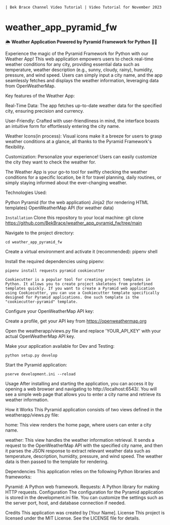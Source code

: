 ``` | Bek Brace Channel Video Tutorial | Video Tutorial for November 2023 ```

# weather_app_pyramid_fw

🌦️ **Weather Application Powered by Pyramid Framework for Python** 🐍🔼

Experience the magic of the Pyramid Framework for Python with our Weather App! This web application empowers users to check real-time weather conditions for any city, providing essential data such as temperature, weather description (e.g., sunny, cloudy, rainy), humidity, pressure, and wind speed. Users can simply input a city name, and the app seamlessly fetches and displays the weather information, leveraging data from OpenWeatherMap.

Key features of the Weather App:

Real-Time Data: The app fetches up-to-date weather data for the specified city, ensuring precision and currency.

User-Friendly: Crafted with user-friendliness in mind, the interface boasts an intuitive form for effortlessly entering the city name.

Weather Icons(in process): Visual icons make it a breeze for users to grasp weather conditions at a glance, all thanks to the Pyramid Framework's flexibility.

Customization: Personalize your experience! Users can easily customize the city they want to check the weather for.

The Weather App is your go-to tool for swiftly checking the weather conditions for a specific location, be it for travel planning, daily routines, or simply staying informed about the ever-changing weather.

Technologies Used:

Python
Pyramid (for the web application)
Jinja2 (for rendering HTML templates)
OpenWeatherMap API (for weather data)


```Installation```
Clone this repository to your local machine:
git clone https://github.com/BekBrace/weather_app_pyramid_fw/tree/main

Navigate to the project directory:
```console
cd weather_app_pyramid_fw
```
Create a virtual environment and activate it (recommended):
pipenv shell

Install the required dependencies using pipenv:
```console
pipenv install requests pyramid cookiecutter
```

```Cookiecutter is a popular tool for creating project templates in Python. It allows you to create project skeletons from predefined templates quickly. If you want to create a Pyramid web application using Cookiecutter, you can use a Cookiecutter template specifically designed for Pyramid applications. One such template is the "cookiecutter-pyramid" template.```

Configure your OpenWeatherMap API key:

Create a profile, get your API key from https://openweathermap.org

Open the weatherapp/views.py file and replace 'YOUR_API_KEY' with your actual OpenWeatherMap API key.

Make your application available for Dev and Testing:
```console
python setup.py develop
```
Start the Pyramid application:
```console
pserve development.ini --reload
```
Usage
After installing and starting the application, you can access it by opening a web browser and navigating to http://localhost:6543/. You will see a simple web page that allows you to enter a city name and retrieve its weather information.

How it Works
This Pyramid application consists of two views defined in the weatherapp/views.py file:

home: This view renders the home page, where users can enter a city name.

weather: This view handles the weather information retrieval. It sends a request to the OpenWeatherMap API with the specified city name, and then it parses the JSON response to extract relevant weather data such as temperature, description, humidity, pressure, and wind speed. The weather data is then passed to the template for rendering.

Dependencies
This application relies on the following Python libraries and frameworks:

Pyramid: A Python web framework.
Requests: A Python library for making HTTP requests.
Configuration
The configuration for the Pyramid application is stored in the development.ini file. You can customize the settings such as the server port, host, and database connection if needed.

Credits
This application was created by [Your Name].
License
This project is licensed under the MIT License. See the LICENSE file for details.

